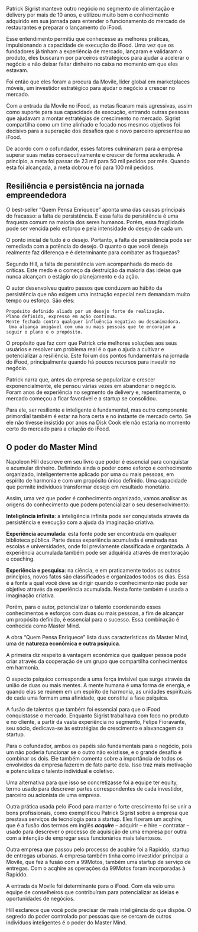 Patrick Sigrist manteve outro negócio no segmento de alimentação e delivery por mais de 10 anos, e utilizou 
muito bem o conhecimento adquirido em sua jornada para entender o funcionamento do mercado de restaurantes e 
preparar o lançamento do iFood.

Esse entendimento permitiu que conhecesse as melhores práticas, impulsionando a capacidade de execução do iFood. 
Uma vez que os fundadores já tinham a experiência de mercado, lançaram e validaram o produto, eles buscaram por 
parceiros estratégicos para ajudar a acelerar o negócio e não deixar faltar dinheiro no caixa no momento em que 
eles estavam.

Foi então que eles foram a procura da Movile, líder global em marketplaces móveis, um investidor estratégico 
para ajudar o negócio a crescer no mercado.

Com a entrada da Movile no iFood, as metas ficaram mais agressivas, assim como suporte para sua capacidade de 
execução, entrando outras pessoas que ajudavam a montar estratégias de crescimento no mercado. Sigrist compartilha 
como um time alinhado e focado nos mesmos objetivos foi decisivo para a superação dos desafios que o novo parceiro 
apresentou ao iFood.

De acordo com o cofundador, esses fatores culminaram para a empresa superar suas metas consecutivamente e crescer 
de forma acelerada. A princípio, a meta foi passar de 23 mil para 50 mil pedidos por mês. Quando esta foi 
alcançada, a meta dobrou e foi para 100 mil pedidos.

## Resiliência e persistência na jornada empreendedora

O best-seller “Quem Pensa Enriquece” aponta uma das causas principais do fracasso: a falta de persistência. 
E essa falta de persistência é uma fraqueza comum na maioria dos seres humanos. Porém, essa fragilidade pode 
ser vencida pelo esforço e pela intensidade do desejo de cada um.

O ponto inicial de tudo é o desejo. Portanto, a falta de persistência pode ser remediada com a potência do 
desejo. O quanto o que você deseja realmente faz diferença e é determinante para combater as fraquezas?

Segundo Hill, a falta de persistência vem acompanhada do medo de críticas. Este medo é o começo da destruição 
da maioria das ideias que nunca alcançam o estágio do planejamento e da ação.

O autor desenvolveu quatro passos que conduzem ao hábito da persistência que não exigem uma instrução especial 
nem demandam muito tempo ou esforço. São eles:

    Propósito definido aliado por um desejo forte de realização.
    Plano definido, expresso em ação contínua.
    Mente fechada contra qualquer influência negativa ou desanimadora.
     Uma aliança amigável com uma ou mais pessoas que te encorajam a seguir o plano e o propósito.

O propósito que faz com que Patrick crie melhores soluções aos seus usuários e resolver um problema real é o que 
o ajuda a cultivar e potencializar a resiliência. Este foi um dos pontos fundamentais na jornada do iFood, 
principalmente quando há poucos recursos para investir no negócio.

Patrick narra que, antes da empresa se popularizar e crescer exponencialmente, ele pensou várias vezes em 
abandonar o negócio. Foram anos de experiência no segmento de delivery e, repentinamente, o mercado começou 
a ficar favorável e a startup se consolidou.

Para ele, ser resiliente e inteligente é fundamental, mas outro componente primordial também é estar na hora 
certa e no instante de mercado certo. Se ele não tivesse insistido por anos na Disk Cook ele não estaria no 
momento certo do mercado para a criação do iFood.

## O poder do Master Mind

Napoleon Hill descreve em seu livro que poder é essencial para conquistar e acumular dinheiro. Definindo 
ainda o poder como esforço e conhecimento organizado, inteligentemente aplicado por uma ou mais pessoas, 
em espírito de harmonia e com um propósito único definido. Uma capacidade que permite indivíduos transformar 
desejo em resultado monetário.

Assim, uma vez que poder é conhecimento organizado, vamos analisar as origens do conhecimento que podem 
potencializar o seu desenvolvimento:

**Inteligência infinita**: a inteligência infinita pode ser conquistada através da persistência e execução com 
a ajuda da imaginação criativa.

**Experiência acumulada**: esta fonte pode ser encontrada em qualquer biblioteca pública. Parte dessa experiência 
acumulada é ensinada nas escolas e universidades, onde foi previamente classificada e organizada. A experiência 
acumulada também pode ser adquirida através de mentoração e coaching.

**Experiência e pesquisa**: na ciência, e em praticamente todos os outros princípios, novos fatos são classificados 
e organizados todos os dias. Essa é a fonte a qual você deve se dirigir quando o conhecimento não pode ser 
objetivo através da experiência acumulada. Nesta fonte também é usada a imaginação criativa.

Porém, para o autor, potencializar o talento coordenando esses conhecimentos e esforços com duas ou mais 
pessoas, a fim de alcançar um propósito definido, é essencial para o sucesso. Essa combinação é conhecida 
como Master Mind.

A obra “Quem Pensa Enriquece” lista duas características do Master Mind, uma de **natureza econômica e outra psíquica**.

A primeira diz respeito à vantagem econômica que qualquer pessoa pode criar através da cooperação de um grupo 
que compartilha conhecimentos em harmonia.

O aspecto psíquico corresponde a uma força invisível que surge através da união de duas ou mais mentes. 
A mente humana é uma forma de energia, e quando elas se reúnem em um espírito de harmonia, as unidades 
espirituais de cada uma formam uma afinidade, que constitui a fase psíquica.

A fusão de talentos que também foi essencial para que o iFood conquistasse o mercado. Enquanto Sigrist 
trabalhava com foco no produto e no cliente, a partir da vasta experiência no segmento, Felipe Fioravante, 
seu sócio, dedicava-se às estratégias de crescimento e alavancagem da startup.

Para o cofundador, ambos os papéis são fundamentais para o negócio, pois um não poderia funcionar se o 
outro não existisse, e o grande desafio é combinar os dois. Ele também comenta sobre a importância de 
todos os envolvidos da empresa fazerem de fato parte dela. Isso traz mais motivação e potencializa o 
talento individual e coletivo.

Uma alternativa para que isso se concretizasse foi a equipe ter equity, termo usado para descrever partes 
correspondentes de cada investidor, parceiro ou acionista de uma empresa.

Outra prática usada pelo iFood para manter o forte crescimento foi se unir a bons profissionais, como 
exemplificou Patrick Sigrist sobre a empresa que prestava serviços de tecnologia para a startup. Eles 
fizeram um acqhire, que é a fusão dos termos em inglês **_acquire_** – adquirir – e hire – contratar – usado 
para descrever o processo de aquisição de uma empresa por outra com a intenção de empregar seus funcionários 
mais talentosos.

Outra empresa que passou pelo processo de acqhire foi a Rapiddo, startup de entregas urbanas. A empresa 
também tinha como investidor principal a Movile, que fez a fusão com a 99Motos, também uma startup de 
serviço de entregas. Com o acqhire as operações da 99Motos foram incorporadas à Rapiddo.

A entrada da Movile foi determinante para o iFood. Com ela veio uma equipe de conselheiros que contribuíram 
para potencializar as ideias e oportunidades de negócios.

Hill esclarece que você pode precisar de mais inteligência do que dispõe. O segredo do poder controlado
por pessoas que se cercam de outros indivíduos inteligentes é o poder do Master Mind.